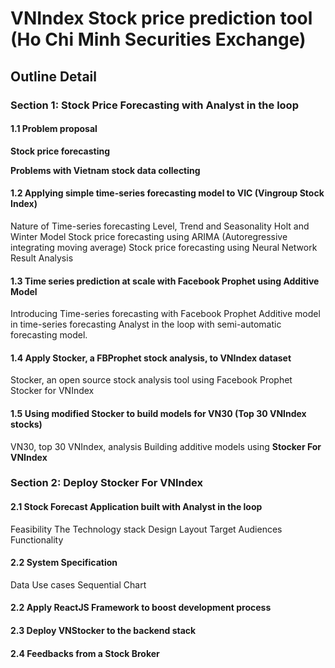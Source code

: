 # VNIndex Stock price prediction tool (Ho Chi Minh Securities Exchange)

## Outline Detail

### **Section 1: Stock Price Forecasting with Analyst in the loop**
#### 1.1 Problem proposal
**Stock price forecasting**



**Problems with Vietnam stock data collecting**
#### 1.2 Applying simple time-series forecasting model to VIC (Vingroup Stock Index)
Nature of Time-series forecasting
Level, Trend and Seasonality
Holt and Winter Model
Stock price forecasting using ARIMA (Autoregressive integrating moving average)
Stock price forecasting using Neural Network
Result Analysis
#### 1.3 Time series prediction at scale with Facebook Prophet using Additive Model
Introducing Time-series forecasting with Facebook Prophet
Additive model in time-series forecasting
Analyst in the loop with semi-automatic forecasting model.
#### 1.4 Apply Stocker, a FBProphet stock analysis, to VNIndex dataset
Stocker, an open source stock analysis tool using Facebook Prophet
Stocker for VNIndex
#### 1.5 Using modified Stocker to build models for VN30 (Top 30 VNIndex stocks)
VN30, top 30 VNIndex, analysis
Building additive models using __Stocker For VNIndex__

### **Section 2: Deploy Stocker For VNIndex**
#### 2.1 Stock Forecast Application built with Analyst in the loop
Feasibility
The Technology stack
Design Layout
Target
Audiences
Functionality

#### 2.2 System Specification
Data
Use cases
Sequential Chart
#### 2.2 Apply ReactJS Framework to boost development process
#### 2.3 Deploy VNStocker to the backend stack
#### 2.4 Feedbacks from a Stock Broker